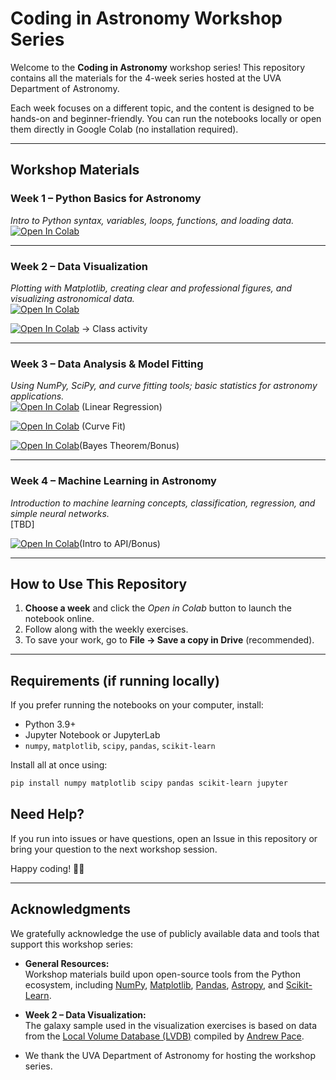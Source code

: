 # Coding in Astronomy Workshop Series  
Welcome to the **Coding in Astronomy** workshop series! This repository contains all the materials for the 4-week series hosted at the UVA Department of Astronomy.  

Each week focuses on a different topic, and the content is designed to be hands-on and beginner-friendly. You can run the notebooks locally or open them directly in Google Colab (no installation required).  

---

## Workshop Materials  

### Week 1 – Python Basics for Astronomy  
*Intro to Python syntax, variables, loops, functions, and loading data.*  
[![Open In Colab](https://colab.research.google.com/assets/colab-badge.svg)](https://colab.research.google.com/github/Niusha951/Astronomy_Python_Course/blob/master/Week1_Python_Intro/Week1_Python_Intro.ipynb)

---

### Week 2 – Data Visualization  
*Plotting with Matplotlib, creating clear and professional figures, and visualizing astronomical data.*  
[![Open In Colab](https://colab.research.google.com/assets/colab-badge.svg)](https://colab.research.google.com/github/Niusha951/Astronomy_Python_Course/blob/master/Week2_Data_Visualization/Week2_Data_Visualization.ipynb)

[![Open In Colab](https://colab.research.google.com/assets/colab-badge.svg)](https://colab.research.google.com/github/Niusha951/Astronomy_Python_Course/blob/master/Week2_Data_Visualization/Week2_Data_Visualization_class_activity.ipynb) -> Class activity


---

### Week 3 – Data Analysis & Model Fitting  
*Using NumPy, SciPy, and curve fitting tools; basic statistics for astronomy applications.*  
[![Open In Colab](https://colab.research.google.com/assets/colab-badge.svg)](https://colab.research.google.com/github/Niusha951/Astronomy_Python_Course/blob/master/Week3_Data_Analysis/Week3_Data_Analysis.ipynb) (Linear Regression)

[![Open In Colab](https://colab.research.google.com/assets/colab-badge.svg)](https://colab.research.google.com/github/Niusha951/Astronomy_Python_Course/blob/master/Week3_Data_Analysis/binary_star_curve_fit.ipynb) (Curve Fit)

[![Open In Colab](https://colab.research.google.com/assets/colab-badge.svg)](https://colab.research.google.com/github/Niusha951/Astronomy_Python_Course/blob/master/Week3_Data_Analysis/Bayesian_Inference.ipynb)(Bayes Theorem/Bonus)

---

### Week 4 – Machine Learning in Astronomy  
*Introduction to machine learning concepts, classification, regression, and simple neural networks.*  
[TBD]

[![Open In Colab](https://colab.research.google.com/assets/colab-badge.svg)](https://colab.research.google.com/github/Niusha951/Astronomy_Python_Course/blob/master/Week4_ML_in_Astronomy/API_Intro_colab.ipynb)(Intro to API/Bonus)

---

## How to Use This Repository  

1. **Choose a week** and click the *Open in Colab* button to launch the notebook online.  
2. Follow along with the weekly exercises. 
3. To save your work, go to **File → Save a copy in Drive** (recommended).   

---

## Requirements (if running locally)

If you prefer running the notebooks on your computer, install:  
- Python 3.9+  
- Jupyter Notebook or JupyterLab  
- `numpy`, `matplotlib`, `scipy`, `pandas`, `scikit-learn`  

Install all at once using:  
```bash
pip install numpy matplotlib scipy pandas scikit-learn jupyter
```
## Need Help?

If you run into issues or have questions, open an Issue in this repository or bring your question to the next workshop session.

Happy coding! 🚀✨

---

## Acknowledgments  

We gratefully acknowledge the use of publicly available data and tools that support this workshop series:  

- **General Resources:**  
  Workshop materials build upon open-source tools from the Python ecosystem, including [NumPy](https://numpy.org/), [Matplotlib](https://matplotlib.org/), [Pandas](https://pandas.pydata.org/), [Astropy](https://www.astropy.org/), and [Scikit-Learn](https://scikit-learn.org/).  

- **Week 2 – Data Visualization:**  
  The galaxy sample used in the visualization exercises is based on data from the [Local Volume Database (LVDB)](https://github.com/apace7/local_volume_database/tree/main) compiled by [Andrew Pace](https://apace7.github.io).  

- We thank the UVA Department of Astronomy for hosting the workshop series.

